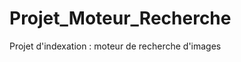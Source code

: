 Projet_Moteur_Recherche
=======================

Projet d'indexation : moteur de recherche d'images
